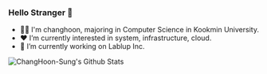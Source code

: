 ### Hello Stranger 👋
- 🧑‍💻 I'm changhoon, majoring in Computer Science in Kookmin University.
- ❤️ I’m currently interested in system, infrastructure, cloud.
- 🔭 I’m currently working on Lablup Inc.
<!--
**ChangHoon-Sung/ChangHoon-Sung** is a ✨ _special_ ✨ repository because its `README.md` (this file) appears on your GitHub profile.

Here are some ideas to get you started:


- 🌱 I’m currently learning ...
- 👯 I’m looking to collaborate on ...
- 🤔 I’m looking for help with ...
- 💬 Ask me about ...
- 📫 How to reach me: ...
- 😄 Pronouns: ...
- ⚡ Fun fact: ...
-->
![ChangHoon-Sung's Github Stats](https://github-readme-stats.vercel.app/api?username=changhoon-sung&count_private=true&show_icons=true)

